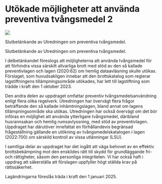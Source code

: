 # Utökade möjligheter att använda preventiva tvångsmedel 2

![](/contentassets/61980885486b4ed7ad4569bad4a054dc/sou-2023-60-omslag.jpg?width=150&quality=85)

Slutbetänkande av Utredningen om preventiva tvångsmedel.

Slutbetänkande av Utredningen om preventiva tvångsmedel.

I delbetänkandet föreslogs att möjligheterna att använda tvångsmedel för att förhindra vissa särskilt allvarliga brott med stöd av den så kallade preventivlagen och lagen (2020:62) om hemlig dataavläsning skulle utökas. Förslaget, som huvudsakligen innebar att den brottskatalog som reglerar lagstiftningens tillämpningsområde utökades, har lett till lagstiftning som trädde i kraft den 1 oktober 2023.

Den andra delen av uppdraget omfattar preventiv tvångsmedelsanvändning enligt flera olika regelverk. Utredningen har övervägt flera frågor beträffande den så kallade inhämtningslagen, bland annat om lagens tillämpningsområde ska utökas. Utredningen har också övervägt om det bör införas en möjlighet att använda ytterligare tvångsmedel, däribland husrannsakan och hemlig rumsavlyssning, med stöd av preventivlagen. Uppdraget har därutöver innefattat en förhållandevis begränsad frågeställning gällande en utökning av tvångsmedelskatalogen i lagen (2022:700) om särskild kontroll av vissa utlänningar (LSU).

I samtliga delar av uppdraget har det ingått att väga behovet av en effektiv brottsbekämpning mot den enskildes rätt till skydd för grundläggande fri- och rättigheter, såsom den personliga integriteten. Vi har också haft i uppdrag att säkerställa att förslagen uppfyller högt ställda krav på rättssäkerhet.

Lagändringarna föreslås träda i kraft den 1 januari 2025.
